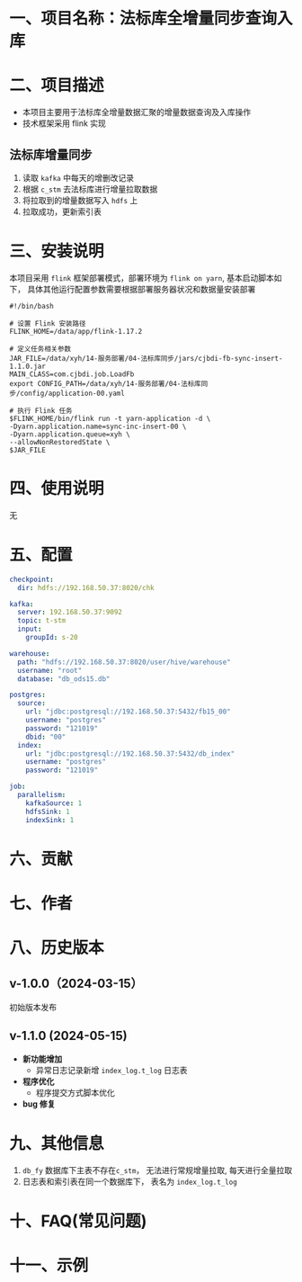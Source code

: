# 一、项目名称：法标库全增量同步查询入库

# 二、项目描述
- 本项目主要用于法标库全增量数据汇聚的增量数据查询及入库操作
- 技术框架采用 flink 实现
## 法标库增量同步
1. 读取 `kafka` 中每天的增删改记录
2. 根据 `c_stm` 去法标库进行增量拉取数据
3. 将拉取到的增量数据写入 `hdfs` 上
4. 拉取成功，更新索引表

# 三、安装说明
本项目采用 `flink` 框架部署模式，部署环境为 `flink on yarn`, 基本启动脚本如下， 具体其他运行配置参数需要根据部署服务器状况和数据量安装部署
```shell script
#!/bin/bash

# 设置 Flink 安装路径
FLINK_HOME=/data/app/flink-1.17.2

# 定义任务相关参数
JAR_FILE=/data/xyh/14-服务部署/04-法标库同步/jars/cjbdi-fb-sync-insert-1.1.0.jar
MAIN_CLASS=com.cjbdi.job.LoadFb
export CONFIG_PATH=/data/xyh/14-服务部署/04-法标库同步/config/application-00.yaml

# 执行 Flink 任务
$FLINK_HOME/bin/flink run -t yarn-application -d \
-Dyarn.application.name=sync-inc-insert-00 \
-Dyarn.application.queue=xyh \
--allowNonRestoredState \
$JAR_FILE
````

# 四、使用说明
无
# 五、配置
```yaml
checkpoint:
  dir: hdfs://192.168.50.37:8020/chk

kafka:
  server: 192.168.50.37:9092
  topic: t-stm
  input:
    groupId: s-20

warehouse:
  path: "hdfs://192.168.50.37:8020/user/hive/warehouse"
  username: "root"
  database: "db_ods15.db"

postgres:
  source:
    url: "jdbc:postgresql://192.168.50.37:5432/fb15_00"
    username: "postgres"
    password: "121019"
    dbid: "00"
  index:
    url: "jdbc:postgresql://192.168.50.37:5432/db_index"
    username: "postgres"
    password: "121019"

job:
  parallelism:
    kafkaSource: 1
    hdfsSink: 1
    indexSink: 1
```

# 六、贡献

# 七、作者

# 八、历史版本
## v-1.0.0（2024-03-15）
初始版本发布

## v-1.1.0 (2024-05-15)
- **新功能增加**
  - 异常日志记录新增 `index_log.t_log` 日志表
- **程序优化**
  - 程序提交方式脚本优化
- **bug 修复**

# 九、其他信息
1. `db_fy` 数据库下主表不存在`c_stm`， 无法进行常规增量拉取, 每天进行全量拉取
2. 日志表和索引表在同一个数据库下， 表名为 `index_log.t_log`
# 十、FAQ(常见问题)

# 十一、示例

